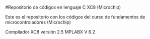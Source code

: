 #Repositorio de códigos en lenguaje C XC8 (Microchip)


Este es el repositorio con los códigos del curso de fundamentos de microcontroladores (Microchip)

Compilador XC8 versión 2.5
MPLABX V 6.2
